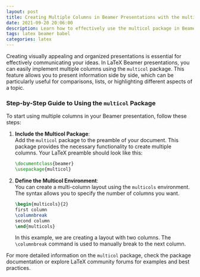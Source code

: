 ```yaml
---
layout: post
title: Creating Multiple Columns in Beamer Presentations with the multicol Package
date: 2021-09-20 20:06:00
description: Learn how to effectively use the multicol package in Beamer to create multi-column layouts for your presentations.
tags: latex beamer babel
categories: latex
---
```


Creating visually appealing and organized presentations is essential for effectively communicating your ideas. In LaTeX Beamer presentations, you can easily implement multiple columns using the `multicol` package. This feature allows you to present information side by side, which can be particularly useful for comparisons, lists, or highlighting different aspects of a topic.

### Step-by-Step Guide to Using the `multicol` Package

To start using multiple columns in your Beamer presentation, follow these steps:

1. **Include the Multicol Package**:  
   Add the `multicol` package to the preamble of your document. This package provides the necessary functionality to create multiple columns. Your LaTeX preamble should look like this:

   ```latex
   \documentclass{beamer}
   \usepackage{multicol}
   ```

2. **Define the Multicol Environment**:  
   You can create a multi-column layout using the `multicols` environment. The syntax allows you to specify the number of columns you want. 

   ```latex
   \begin{multicols}{2}
   first column
   \columnbreak
   second column
   \end{multicols}
   ```

   In this example, we are creating a layout with two columns. The `\columnbreak` command is used to manually break to the next column.

For more detailed information on the `multicol` package, check the package documentation or explore LaTeX community forums for examples and best practices.
